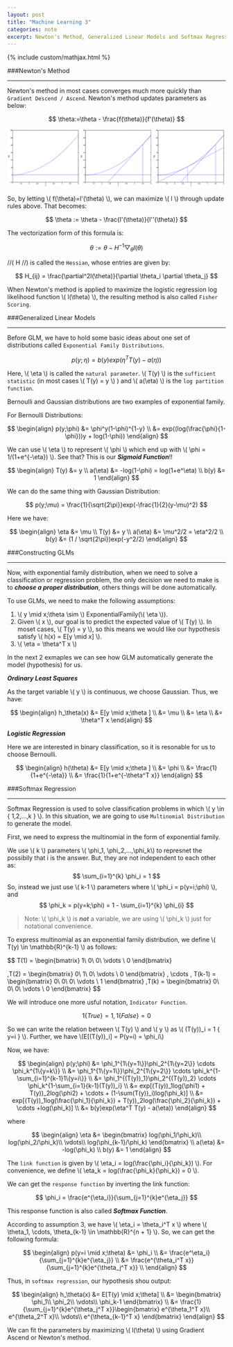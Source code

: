 ```yaml
---
layout: post
title: "Machine Learning 3"
categories: note
excerpt: Newton's Method, Generalized Linear Models and Softmax Regression.
---
```


{% include custom/mathjax.html %}

###Newton's Method

-------------------
Newton's method in most cases converges much more quickly than `Gradient Descend / Ascend`. Newton's method updates parameters as below:

$$
\theta:=\theta - \frac{f(\theta)}{f'(\theta)}
$$

<a href = "/assets/machineLearning/newton.png">
	<img src = "/assets/machineLearning/newton.png" alt = "newton">
</a>

So, by letting \\( f(\theta)=l'(\theta) \\), we can maximize \\( l \\) through update rules above. That becomes:

$$
\theta := \theta - \frac{l'(\theta)}{l''(\theta)}
$$

The vectorization form of this formula is:

$$
\theta := \theta - H^{-1}\bigtriangledown_{\theta} l(\theta)
$$

//( H //) is called the `Hessian`, whose entries are given by:

$$
H_{ij} = \frac{\partial^2l(\theta)}{\partial \theta_i \partial \theta_j}
$$

When Newton's method is applied to maximize the logistic regression log likelihood function \\( l(\theta) \\), the resulting method is also called `Fisher Scoring`.

###Generalized Linear Models

-----------------
Before GLM, we have to hold some basic ideas about one set of distributions called `Exponential Family Distributions`.

$$
p(y;\eta) = b(y) exp(\eta^T T(y) - a(\eta))
$$

Here, \\( \eta \\) is called the `natural parameter`. \\( T(y) \\) is the `sufficient statistic` (in most cases \\( T(y) = y \\) ) and \\( a(\eta) \\) is the `log partition function`. 

Bernoulli and Gaussian distributions are two examples of exponential family.

For Bernoulli Distributions:

$$
\begin{align}
p(y;\phi) 
&=  \phi^y(1-\phi)^{1-y} \\
&= exp((log(\frac{\phi}{1-\phi}))y + log(1-\phi))
\end{align}
$$

We can use \\( \eta \\) to represent \\( \phi \\) which end up with \\( \phi = 1/(1+e^{-\eta}) \\). See that? This is our ***Sigmoid Function***!!

$$
\begin{align}
T(y) 
&= y \\
a(\eta)
&= -log(1-\phi) = log(1+e^\eta) \\
b(y)
&= 1
\end{align}
$$

We can do the same thing with Gaussian Distribution:

$$
p(y;\mu) = \frac{1}{\sqrt{2\pi}}exp(-\frac{1}{2}(y-\mu)^2)
$$

Here we have:

$$
\begin{align}
\eta 
&= \mu \\
T(y)
&= y \\
a(\eta)
&= \mu^2/2 = \eta^2/2 \\
b(y)
&= (1 / \sqrt{2\pi})exp(-y^2/2)
\end{align}
$$

###Constructing GLMs

---------------
Now, with exponential family distribution, when we need to solve a classification or regression problem, the only decision we need to make is to ***choose a proper distribution***, others things will be done automatically.

To use GLMs, we need to make the following assumptions:

1. \\( y \mid x;\theta \sim \\) ExponentialFamily(\\( \eta \\)).
2. Given \\( x \\), our goal is to predict the expected value of \\( T(y) \\). In moset cases, \\( T(y) = y \\), so this means we would like our hypothesis satisfy \\( h(x) = E\[y \mid x\] \\).
3. \\( \eta = \theta^T x \\)

In the next 2 exmaples we can see how GLM automatically generate the model (hypothesis) for us.

***Ordinary Least Squares***

As the target variable \\( y \\) is continuous, we choose Gaussian. Thus, we have:

$$
\begin{align}
h_\theta(x)
&= E[y \mid x;\theta ] \\
&= \mu \\
&= \eta \\
&= \theta^T x
\end{align}
$$

***Logistic Regression***

Here we are interested in binary classification, so it is resonable for us to choose Bernoulli.

$$
\begin{align}
h(\theta)
&= E[y \mid x;\theta ] \\
&= \phi \\
&= \frac{1}{1+e^{-\eta}} \\
&= \frac{1}{1+e^{-\theta^T x}}
\end{align}
$$

###Softmax Regression

---------------------
Softmax Regression is used to solve classification problems in which \\( y \in \{ 1,2,...,k \} \\). In this situation, we are going to use `Multinomial Distribution` to generate the model.

First, we need to express the multinomial in the form of exponential family.

We use \\( k \\) parameters \\( \phi_1, \phi_2,...,\phi_k\\) to represnet the possibily that i is the answer. But, they are not independent to each other as:
$$
\sum_{i=1}^{k} \phi_i = 1
$$
So, instead we just use \\( k-1 \\) parameters where \\( \phi_i = p(y=i;\phi) \\), and 
$$
\phi_k = p(y=k;\phi) = 1 - \sum_{i=1}^{k} \phi_{i}
$$

> Note: \\( \phi_k \\) is ***not*** a variable, we are using \\( \phi_k \\) just for notational convenience.

To express multinomial as an exponential family distribution, we define \\( T(y) \in \mathbb{R}^{k-1} \\) as follows:

$$
T(1) = \begin{bmatrix}
1\\ 
0\\ 
0\\ 
\vdots \\ 
0
\end{bmatrix}

,T(2) = \begin{bmatrix}
0\\ 
1\\ 
0\\ 
\vdots \\ 
0
\end{bmatrix}
, \cdots ,
T(k-1) = \begin{bmatrix}
0\\ 
0\\ 
0\\ 
\vdots \\ 
1
\end{bmatrix}
,T(k) = \begin{bmatrix}
0\\ 
0\\ 
0\\ 
\vdots \\ 
0
\end{bmatrix}
$$

We will introduce one more usful notation, `Indicator Function`. 

$$
1\{True\} = 1, 1\{False\} = 0
$$

So we can write the relation between \\( T(y) \\) and \\( y \\) as \\( (T(y))_i = 1 \{ y=i \} \\). Further, we have \\(E[(T(y))_i] = P(y=i) = \phi_i\\)

Now, we have:

$$
\begin{align}
p(y;\phi)
&= \phi_1^{1\{y=1\}}\phi_2^{1\{y=2\}} \cdots \phi_k^{1\{y=k\}} \\
&= \phi_1^{1\{y=1\}}\phi_2^{1\{y=2\}} \cdots \phi_k^{1-\sum_{i=1}^{k-1}1\{y=i\}} \\
&= \phi_1^{(T(y))_1}\phi_2^{(T(y))_2} \cdots \phi_k^{1-\sum_{i=1}{k-1}(T(y))_i} \\
&= exp[(T(y))_1log(\phi1) + T(y))_2log(\phi2) + \cdots + (1-\sum(T(y))_i)log(\phi_k)] \\
&= exp[(T(y))_1log(\frac{\phi_1}{\phi_k}) + T(y))_2log(\frac{\phi_2}{\phi_k}) + \cdots +log(\phi_k)] \\
&= b(y)exp(\eta^T T(y) - a(\eta)) 
\end{align}
$$

where

$$
\begin{align}
\eta
&= \begin{bmatrix}
log(\phi_1/\phi_k)\\ 
log(\phi_2/\phi_k)\\ 
\vdots\\ 
log(\phi_{k-1}/\phi_k)
\end{bmatrix} \\
a(\eta)
&= -log(\phi_k) \\
b(y)
&= 1
\end{align}
$$

The `link function` is given by \\( \eta_i = log(\frac{\phi_i}{\phi_k}) \\). For convenience, we define \\( \eta_k = log(\frac{\phi_k}{\phi_k}) = 0 \\).

We can get the `response function` by inverting the link function:

$$
\phi_i = \frac{e^{\eta_i}}{\sum_{j=1}^{k}e^{\eta_j}}
$$

This response function is also called ***Softmax Function***.

According to assumption 3, we have \\( \eta_i = \theta_i^T x \\) where \\( \theta_1, \cdots, \theta_{k-1} \in \mathbb{R}^{n + 1} \\). So, we can get the following formula:

$$
\begin{align}
p(y=i \mid x;\theta)
&= \phi_i \\
&= \frac{e^\eta_i}{\sum_{j=1}^{k}e^{\eta_j}} \\
&= \frac{e^{\theta_i^T x}}{\sum_{j=1}^{k}e^{\theta_j^T x}} \\
\end{align}
$$

Thus, in `softmax regression`, our hypothesis shou output:

$$
\begin{align}
h_\theta(x)
&= E[T(y) \mid x;\theta] \\
&= \begin{bmatrix}
\phi_1\\ 
\phi_2\\ 
\vdots\\ 
\phi_k-1
\end{bmatrix} \\
&= \frac{1}{\sum_{j=1}^{k}e^{\theta_j^T x}}\begin{bmatrix}
e^{\theta_1^T x}\\ 
e^{\theta_2^T x}\\ 
\vdots\\ 
e^{\theta_{k-1}^T x}
\end{bmatrix}
\end{align}
$$

We can fit the parameters by maximizing \\( l(\theta) \\) using Gradient Ascend or Newton's method.